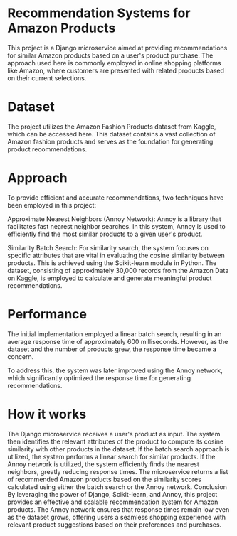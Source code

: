 # Recommendation Systems for Amazon Products
This project is a Django microservice aimed at providing recommendations for similar Amazon products based on a user's product purchase. The approach used here is commonly employed in online shopping platforms like Amazon, where customers are presented with related products based on their current selections.

# Dataset
The project utilizes the Amazon Fashion Products dataset from Kaggle, which can be accessed here. This dataset contains a vast collection of Amazon fashion products and serves as the foundation for generating product recommendations.

# Approach
To provide efficient and accurate recommendations, two techniques have been employed in this project:

Approximate Nearest Neighbors (Annoy Network): Annoy is a library that facilitates fast nearest neighbor searches. In this system, Annoy is used to efficiently find the most similar products to a given user's product.

Similarity Batch Search: For similarity search, the system focuses on specific attributes that are vital in evaluating the cosine similarity between products. This is achieved using the Scikit-learn module in Python. The dataset, consisting of approximately 30,000 records from the Amazon Data on Kaggle, is employed to calculate and generate meaningful product recommendations.

# Performance
The initial implementation employed a linear batch search, resulting in an average response time of approximately 600 milliseconds. However, as the dataset and the number of products grew, the response time became a concern.

To address this, the system was later improved using the Annoy network, which significantly optimized the response time for generating recommendations.

# How it works
The Django microservice receives a user's product as input.
The system then identifies the relevant attributes of the product to compute its cosine similarity with other products in the dataset.
If the batch search approach is utilized, the system performs a linear search for similar products.
If the Annoy network is utilized, the system efficiently finds the nearest neighbors, greatly reducing response times.
The microservice returns a list of recommended Amazon products based on the similarity scores calculated using either the batch search or the Annoy network.
Conclusion
By leveraging the power of Django, Scikit-learn, and Annoy, this project provides an effective and scalable recommendation system for Amazon products. The Annoy network ensures that response times remain low even as the dataset grows, offering users a seamless shopping experience with relevant product suggestions based on their preferences and purchases.
